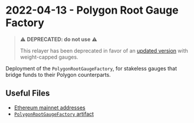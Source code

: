 # 2022-04-13 - Polygon Root Gauge Factory

> ⚠️ **DEPRECATED: do not use** ⚠️
>
> This relayer has been deprecated in favor of an [updated version](../../tasks/20220823-polygon-root-gauge-factory-v2) with weight-capped gauges.

Deployment of the `PolygonRootGaugeFactory`, for stakeless gauges that bridge funds to their Polygon counterparts.

## Useful Files

- [Ethereum mainnet addresses](./output/mainnet.json)
- [`PolygonRootGaugeFactory` artifact](./artifact/PolygonRootGaugeFactory.json)
